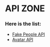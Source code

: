 # API ZONE
### Here is the list:
- [Fake People API](https://shyamkanth.github.io/Api/fake.json)
- [Avatar API](https://shyamkanth.github.io/Api/avatar.json)
